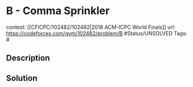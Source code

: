 # B - Comma Sprinkler

contest: [[CFICPC/102482/102482|2018 ACM-ICPC World Finals]]
url: https://codeforces.com/gym/102482/problem/B
#Status/UNSOLVED
Tags: #

## Description

## Solution

